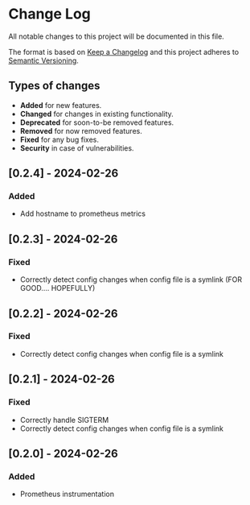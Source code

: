 # Change Log
All notable changes to this project will be documented in this file.

The format is based on [Keep a Changelog](http://keepachangelog.com/)
and this project adheres to [Semantic Versioning](http://semver.org/).

## Types of changes
- **Added** for new features.
- **Changed** for changes in existing functionality.
- **Deprecated** for soon-to-be removed features.
- **Removed** for now removed features.
- **Fixed** for any bug fixes.
- **Security** in case of vulnerabilities.

## [0.2.4] - 2024-02-26
### Added
- Add hostname to prometheus metrics

## [0.2.3] - 2024-02-26
### Fixed
- Correctly detect config changes when config file is a symlink (FOR GOOD.... HOPEFULLY)

## [0.2.2] - 2024-02-26
### Fixed
- Correctly detect config changes when config file is a symlink

## [0.2.1] - 2024-02-26
### Fixed
- Correctly handle SIGTERM
- Correctly detect config changes when config file is a symlink

## [0.2.0] - 2024-02-26
### Added
- Prometheus instrumentation
